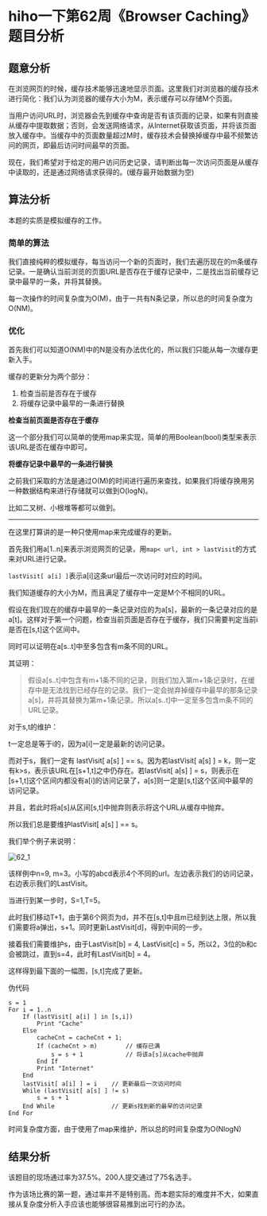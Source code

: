 # hiho一下第62周《Browser Caching》题目分析

## 题意分析
在浏览网页的时候，缓存技术能够迅速地显示页面。这里我们对浏览器的缓存技术进行简化：我们认为浏览器的缓存大小为M，表示缓存可以存储M个页面。

当用户访问URL时，浏览器会先到缓存中查询是否有该页面的记录，如果有则直接从缓存中提取数据；否则，会发送网络请求，从Internet获取该页面，并将该页面放入缓存中。当缓存中的页面数量超过M时，缓存技术会替换掉缓存中最不频繁访问的网页，即最后访问时间最早的页面。

现在，我们希望对于给定的用户访问历史记录，请判断出每一次访问页面是从缓存中读取的，还是通过网络请求获得的。(缓存最开始数据为空)

## 算法分析
本题的实质是模拟缓存的工作。

### 简单的算法
我们直接纯粹的模拟缓存，每当访问一个新的页面时，我们去遍历现在的m条缓存记录。一是确认当前浏览的页面URL是否存在于缓存记录中，二是找出当前缓存记录中最早的一条，并将其替换。

每一次操作的时间复杂度为O(M)，由于一共有N条记录，所以总的时间复杂度为O(NM)。

### 优化
首先我们可以知道O(NM)中的N是没有办法优化的，所以我们只能从每一次缓存更新入手。

缓存的更新分为两个部分：

1. 检查当前是否存在于缓存
2. 将缓存记录中最早的一条进行替换

**检查当前页面是否存在于缓存**

这一个部分我们可以简单的使用map来实现，简单的用Boolean(bool)类型来表示该URL是否在缓存中即可。

**将缓存记录中最早的一条进行替换**

之前我们采取的方法是通过O(M)的时间进行遍历来查找，如果我们将缓存换用另一种数据结构来进行存储就可以做到O(logN)。

比如二叉树、小根堆等都可以做到。

---

在这里打算讲的是一种只使用map来完成缓存的更新。

首先我们用a[1..n]来表示浏览网页的记录，用```map< url, int > lastVisit```的方式来对URL进行记录。

```lastVisit[ a[i] ]```表示a[i]这条url最后一次访问时对应的时间。

我们知道缓存的大小为M，而且满足了缓存中一定是M个不相同的URL。

假设在我们现在的缓存中最早的一条记录对应的为a[s]，最新的一条记录对应的是a[t]。这样对于第一个问题，检查当前页面是否存在于缓存，我们只需要判定当前i是否在[s,t]这个区间中。

同时可以证明在a[s..t]中至多包含有m条不同的URL。

其证明：

>假设a[s..t]中包含有m+1条不同的记录，则我们加入第m+1条记录时，在缓存中是无法找到已经存在的记录。我们一定会抛弃掉缓存中最早的那条记录a[s]，并将其替换为第m+1条记录。所以a[s..t]中一定至多包含m条不同的URL记录。

对于s,t的维护：

t一定总是等于i的，因为a[i]一定是最新的访问记录。

而对于s，我们一定有 lastVisit[ a[s] ] == s。因为若lastVisit[ a[s] ] = k，则一定有k>s，表示该URL在[s+1,t]之中仍存在。若lastVisit[ a[s] ] = s，则表示在[s+1,t]这个区间内都没有a[i]的访问记录了，a[s]则一定是[s,t]这个区间中最早的访问记录。

并且，若此时将a[s]从区间[s,t]中抛弃则表示将这个URL从缓存中抛弃。

所以我们总是要维护lastVisit[ a[s] ] == s。

我们举个例子来说明：

![62_1](https://raw.githubusercontent.com/Reuynil/HihocoderSolutions/master/hiho62/Problem/62_1.png)

该样例中n=9, m=3。小写的abcd表示4个不同的url。左边表示我们的访问记录，右边表示我们的LastVisit。

当进行到某一步时，S=1,T=5。

此时我们移动T+1，由于第6个网页为d，并不在[s,t]中且m已经到达上限，所以我们需要将a弹出，s+1。同时更新LastVisit[d]，得到中间的一步。

接着我们需要维护s，由于LastVisit[b] = 4, LastVisit[c] = 5，所以2，3位的b和c会被跳过，直到s=4，此时有LastVisit[b] = 4。

这样得到最下面的一幅图，[s,t]完成了更新。

伪代码
```
s = 1
For i = 1..n
    If (lastVisit[ a[i] ] in [s,i])
        Print "Cache"
    Else
        cacheCnt = cacheCnt + 1;
        If (cacheCnt > m)        // 缓存已满
            s = s + 1            // 将该a[s]从cache中抛弃         
        End If
        Print "Internet"
    End
    lastVisit[ a[i] ] = i    // 更新最后一次访问时间
    While (lastVisit[ a[s] ] != s) 
        s = s + 1
    End While                // 更新s找到新的最早的访问记录  
End For
```
时间复杂度方面，由于使用了map来维护，所以总的时间复杂度为O(NlogN)

## 结果分析
该题目的现场通过率为37.5%。200人提交通过了75名选手。

作为该场比赛的第一题，通过率并不是特别高。而本题实际的难度并不大，如果直接从复杂度分析入手应该也能够很容易推到出可行的办法。